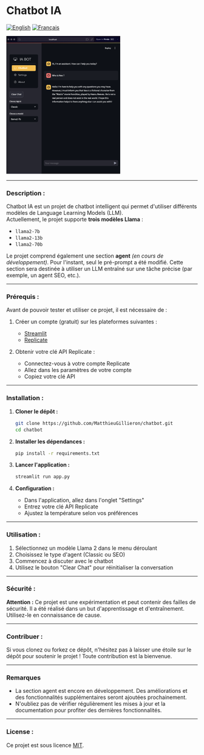 # Chatbot IA

[![English](https://img.shields.io/badge/English-blue.svg)](./READMEen.md)  [![Français](https://img.shields.io/badge/Français-gray.svg)](./README.md)  

<img src="/images/chatbot_message.png" alt="Chatbot Screenshot" width="300" height="auto">

---
### Description :

Chatbot IA est un projet de chatbot intelligent qui permet d'utiliser différents modèles de Language Learning Models (LLM).  
Actuellement, le projet supporte **trois modèles Llama** :
- `llama2-7b`
- `llama2-13b`
- `llama2-70b`

Le projet comprend également une section **agent** *(en cours de développement)*. Pour l'instant, seul le pré-prompt a été modifié. Cette section sera destinée à utiliser un LLM entraîné sur une tâche précise (par exemple, un agent SEO, etc.).

---

### Prérequis :

Avant de pouvoir tester et utiliser ce projet, il est nécessaire de :

1. Créer un compte (gratuit) sur les plateformes suivantes :
   - [Streamlit](https://streamlit.io)
   - [Replicate](https://replicate.com)

2. Obtenir votre clé API Replicate :
   - Connectez-vous à votre compte Replicate
   - Allez dans les paramètres de votre compte
   - Copiez votre clé API

---

### Installation :

1. **Cloner le dépôt :**
   ```bash
   git clone https://github.com/MatthieuGillieron/chatbot.git
   cd chatbot
   ```

2. **Installer les dépendances :**
   ```bash
   pip install -r requirements.txt
   ```

3. **Lancer l'application :**
   ```bash
   streamlit run app.py
   ```

4. **Configuration :**
   - Dans l'application, allez dans l'onglet "Settings"
   - Entrez votre clé API Replicate
   - Ajustez la température selon vos préférences

---

### Utilisation :

1. Sélectionnez un modèle Llama 2 dans le menu déroulant
2. Choisissez le type d'agent (Classic ou SEO)
3. Commencez à discuter avec le chatbot
4. Utilisez le bouton "Clear Chat" pour réinitialiser la conversation

---

### Sécurité :

**Attention :** Ce projet est une expérimentation et peut contenir des failles de sécurité. Il a été réalisé dans un but d'apprentissage et d'entraînement. Utilisez-le en connaissance de cause.

---

### Contribuer :

Si vous clonez ou forkez ce dépôt, n'hésitez pas à laisser une étoile sur le dépôt pour soutenir le projet !
Toute contribution est la bienvenue.

---

### Remarques

- La section agent est encore en développement. Des améliorations et des fonctionnalités supplémentaires seront ajoutées prochainement.
- N'oubliez pas de vérifier régulièrement les mises à jour et la documentation pour profiter des dernières fonctionnalités.

---

### License :

Ce projet est sous licence [MIT](./LICENSE).
